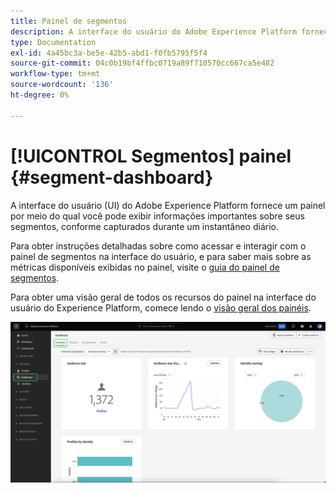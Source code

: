```yaml
---
title: Painel de segmentos
description: A interface do usuário do Adobe Experience Platform fornece um painel por meio do qual você pode visualizar métricas importantes relacionadas a segmentos criados e mantidos por sua organização.
type: Documentation
exl-id: 4a45bc3a-be5e-42b5-abd1-f0fb5795f5f4
source-git-commit: 04c0b19bf4ffbc0719a89f710570cc667ca5e482
workflow-type: tm+mt
source-wordcount: '136'
ht-degree: 0%

---
```


# [!UICONTROL Segmentos] painel {#segment-dashboard}

A interface do usuário (UI) do Adobe Experience Platform fornece um painel por meio do qual você pode exibir informações importantes sobre seus segmentos, conforme capturados durante um instantâneo diário.

Para obter instruções detalhadas sobre como acessar e interagir com o painel de segmentos na interface do usuário, e para saber mais sobre as métricas disponíveis exibidas no painel, visite o [guia do painel de segmentos](../../dashboards/guides/audiences.md).

Para obter uma visão geral de todos os recursos do painel na interface do usuário do Experience Platform, comece lendo o [visão geral dos painéis](../../dashboards/home.md).

![O painel de segmentos. Isso mostra três widgets: o widget de tamanho do público-alvo, o widget de tendência de alteração de tamanho do público-alvo e os perfis por widget de identidade.](../../dashboards/images/segments/dashboard-overview.png)
